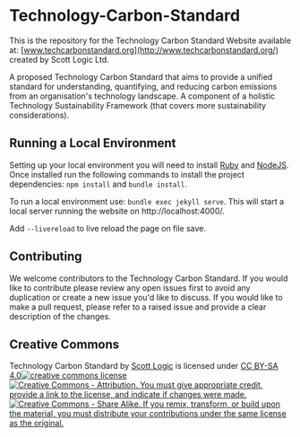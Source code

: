 # Technology-Carbon-Standard
This is the repository for the Technology Carbon Standard Website available at: [www.techcarbonstandard.org](http://www.techcarbonstandard.org/) created by Scott Logic Ltd.

A proposed Technology Carbon Standard that aims to provide a unified standard for understanding, quantifying, and reducing carbon emissions from an organisation's technology landscape. A component of a holistic Technology Sustainability Framework (that covers more sustainability considerations).


## Running a Local Environment

Setting up your local environment you will need to install [Ruby](https://www.ruby-lang.org/en/) and [NodeJS](https://nodejs.org/en). Once installed run the following commands to install the project dependencies: ```npm install``` and  ```bundle install```.

To run a local environment use: 
```bundle exec jekyll serve```. This will start a local server running the website on http://localhost:4000/.

Add `--livereload` to live reload the page on file save.

## Contributing

We welcome contributors to the Technology Carbon Standard. If you would like to contribute please review any open issues first to avoid any duplication or create a new issue you'd like to discuss. If you would like to make a pull request, please refer to a raised issue and provide a clear description of the changes.

## Creative Commons

<p>
  <span>Technology Carbon Standard</span> by <a class="text-inherit hover:text-blue-300" href="https://www.scottlogic.com/">Scott Logic</a> is licensed under <a class="text-inherit hover:text-blue-300" href="http://creativecommons.org/licenses/by-sa/4.0/?ref=chooser-v1" target="_blank" rel="license noopener noreferrer">CC BY-SA 4.0<span class="inline-flex gap-1 ml-2"><img alt="creative commons license" class="size-6 align-bottom" src="https://mirrors.creativecommons.org/presskit/icons/cc.svg?ref=chooser-v1"><img alt="Creative Commons - Attribution. You must give appropriate credit, provide a link to the license, and indicate if changes were made." class="size-6 align-bottom" src="https://mirrors.creativecommons.org/presskit/icons/by.svg?ref=chooser-v1">  <img alt="Creative Commons - Share Alike. If you remix, transform, or build upon the material, you must distribute your contributions under the same license as the original." class="size-6 align-bottom" src="https://mirrors.creativecommons.org/presskit/icons/sa.svg?ref=chooser-v1">
  </span></a>
</p>

